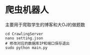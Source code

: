 # 爬虫机器人

主要用于爬取学生的博客和大OJ的做题数
``` 
cd CrawlingServer
nano setting.json
# 修改对应的数据库IP和端口保存退出
sudo python main.py
```